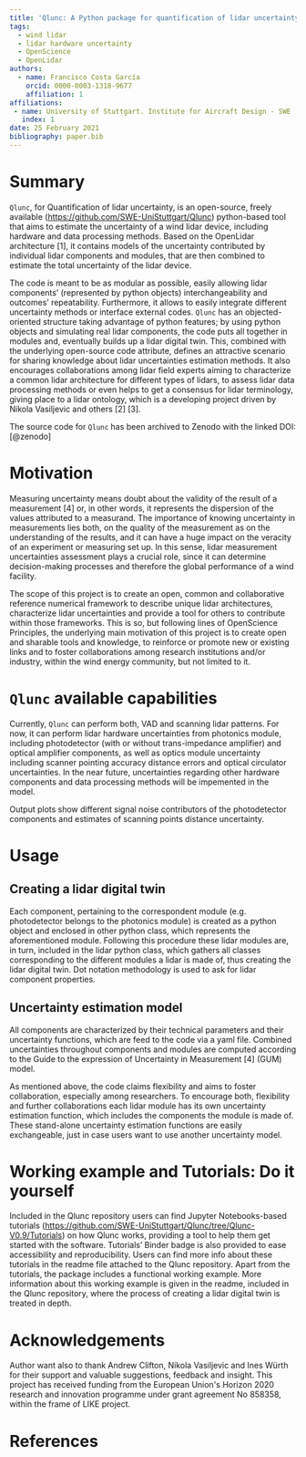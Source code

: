 ```yaml
---
title: 'Qlunc: A Python package for quantification of lidar uncertainty'
tags:
  - wind lidar
  - lidar hardware uncertainty
  - OpenScience
  - OpenLidar
authors:
  - name: Francisco Costa García
    orcid: 0000-0003-1318-9677
    affiliation: 1
affiliations:
 - name: University of Stuttgart. Institute for Aircraft Design - SWE
   index: 1
date: 25 February 2021
bibliography: paper.bib
---
```


# Summary

``Qlunc``, for Quantification of lidar uncertainty, is an open-source, freely available
(https://github.com/SWE-UniStuttgart/Qlunc) python-based tool that aims to estimate
the uncertainty of a wind lidar device, including hardware and data processing methods.
Based on the OpenLidar architecture [1], it contains models of the uncertainty contributed
by individual lidar components and modules, that are then combined to estimate the total
uncertainty of the lidar device.

The code is meant to be as modular as possible, easily allowing lidar components’ (represented
by python objects) interchangeability and outcomes’ repeatability.
Furthermore, it allows to easily integrate different uncertainty methods or interface
external codes. ``Qlunc`` has an objected-oriented structure taking advantage of python
features; by using python objects and simulating real lidar components, the code puts all
together in modules and, eventually builds up a lidar digital twin.
This, combined with the underlying open-source code attribute, defines an attractive scenario
for sharing knowledge about lidar uncertainties estimation methods. It also encourages
collaborations among lidar field experts aiming to characterize a common lidar architecture
for different types of lidars, to assess lidar data processing methods or even helps to get
a consensus for lidar terminology, giving place to a lidar ontology, which is a developing
project driven by Nikola Vasiljevic and others [2] [3]. 

The source code for ``Qlunc`` has been
archived to Zenodo with the linked DOI: [@zenodo]

# Motivation

Measuring uncertainty means doubt about the validity of the result of a measurement [4]
or, in other words, it represents the dispersion of the values attributed to a measurand.
The importance of knowing uncertainty in measurements lies both, on the quality of the
measurement as on the understanding of the results, and it can have a huge impact on
the veracity of an experiment or measuring set up. In this sense, lidar measurement
uncertainties assessment plays a crucial role, since it can determine decision-making
processes and therefore the global performance of a wind facility.

The scope of this project is to create an open, common and collaborative reference numerical
framework to describe unique lidar architectures, characterize lidar uncertainties and provide
a tool for others to contribute within those frameworks. This is so, but following lines of
OpenScience Principles, the underlying main motivation of this project is to create open and
sharable tools and knowledge, to reinforce or promote new or existing links and to foster
collaborations among research institutions and/or industry, within the wind energy community,
but not limited to it. 

# ``Qlunc`` available capabilities

Currently, ``Qlunc`` can perform both, VAD and scanning lidar patterns. For now, it can perform
lidar hardware uncertainties from photonics module, including photodetector (with or without
trans-impedance amplifier) and optical amplifier components, as well as optics module uncertainty
including scanner pointing accuracy distance errors and optical circulator uncertainties. In the
near future, uncertainties regarding other hardware components and data processing methods will
be impemented in the model.

Output plots show different signal noise contributors of the photodetector components and estimates
of scanning points distance uncertainty.

# Usage

## Creating a lidar digital twin

Each component, pertaining to the correspondent module (e.g. photodetector belongs to the photonics
module) is created as a python object and enclosed in other python class, which represents the aforementioned
module. Following this procedure these lidar modules are, in turn, included in the lidar python class, which
gathers all classes corresponding to the different modules a lidar is made of, thus creating the lidar
digital twin. Dot notation methodology is used to ask for lidar component properties.

## Uncertainty estimation model

All components are characterized by their technical parameters and their uncertainty functions,
which are feed to the code via a yaml file. Combined uncertainties throughout components and modules
are computed according to the Guide to the expression of Uncertainty in Measurement [4] (GUM) model. 

As mentioned above, the code claims flexibility and aims to foster collaboration, especially among researchers.
To encourage both, flexibility and further collaborations each lidar module has its own uncertainty estimation
function, which includes the components the module is made of. These stand-alone uncertainty estimation
functions are easily exchangeable, just in case users want to use another uncertainty model. 

# Working example and Tutorials: Do it yourself

Included in the Qlunc repository users can find Jupyter Notebooks-based tutorials
(https://github.com/SWE-UniStuttgart/Qlunc/tree/Qlunc-V0.9/Tutorials) on how Qlunc works, providing a tool
to help them get started with the software. Tutorials’ Binder badge is also provided to ease accessibility 
and reproducibility. Users can find more info about these tutorials in the readme file attached to the Qlunc repository.
Apart from the tutorials, the package includes a functional working example. More information about this
working example is given in the readme, included in the Qlunc repository, where the process of creating a
lidar digital twin is treated in depth.

# Acknowledgements

Author want also to thank Andrew Clifton, Nikola Vasiljevic and Ines Würth for their support and valuable suggestions,
feedback and insight.
This project has received funding from the European Union's Horizon 2020 research and innovation programme
under grant agreement No 858358, within the frame of LIKE project.

# References